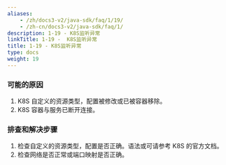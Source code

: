 ```yaml
---
aliases:
    - /zh/docs3-v2/java-sdk/faq/1/19/
    - /zh-cn/docs3-v2/java-sdk/faq/1/
description: 1-19 - K8S监听异常
linkTitle: 1-19 -  K8S监听异常
title: 1-19 - K8S监听异常
type: docs
weight: 19
---
```






### 可能的原因

1. K8S 自定义的资源类型，配置被修改或已被容器移除。
2. K8S 容器与服务已断开连接。

### 排查和解决步骤

1. 检查自定义的资源类型，配置是否正确。语法或可请参考 K8S 的官方文档。
2. 检查网络是否正常或端口映射是否正确。
